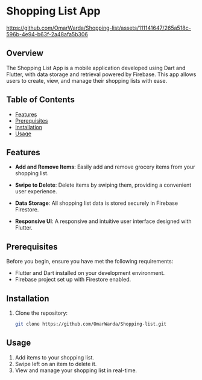 # Shopping List App


https://github.com/OmarWarda/Shopping-list/assets/111141647/265a518c-596b-4e94-b63f-2a48afa5b306


## Overview

The Shopping List App is a mobile application developed using Dart and Flutter, with data storage and retrieval powered by Firebase. This app allows users to create, view, and manage their shopping lists with ease.

## Table of Contents

- [Features](#features)
- [Prerequisites](#prerequisites)
- [Installation](#installation)
- [Usage](#usage)


## Features

- **Add and Remove Items**: Easily add and remove grocery items from your shopping list.

- **Swipe to Delete**: Delete items by swiping them, providing a convenient user experience.

- **Data Storage**: All shopping list data is stored securely in Firebase Firestore.

- **Responsive UI**: A responsive and intuitive user interface designed with Flutter.


## Prerequisites

Before you begin, ensure you have met the following requirements:

- Flutter and Dart installed on your development environment.
- Firebase project set up with Firestore enabled.

## Installation

1. Clone the repository:
   ```bash
   git clone https://github.com/OmarWarda/Shopping-list.git


## Usage
1. Add items to your shopping list.
2. Swipe left on an item to delete it.
3. View and manage your shopping list in real-time.
